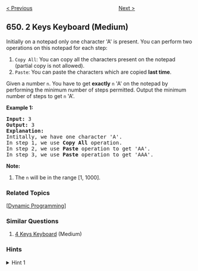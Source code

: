 <!--|This file generated by command(leetcode description); DO NOT EDIT.    |-->
<!--+----------------------------------------------------------------------+-->
<!--|@author    Openset <openset.wang@gmail.com>                           |-->
<!--|@link      https://github.com/openset                                 |-->
<!--|@home      https://github.com/openset/leetcode                        |-->
<!--+----------------------------------------------------------------------+-->

[< Previous](https://github.com/openset/leetcode/tree/master/problems/dota2-senate "Dota2 Senate")
　　　　　　　　　　　　　　　　
[Next >](https://github.com/openset/leetcode/tree/master/problems/4-keys-keyboard "4 Keys Keyboard")

## 650. 2 Keys Keyboard (Medium)

<p>
Initially on a notepad only one character 'A' is present. You can perform two operations on this notepad for each step: 
<ol>
<li><code>Copy All</code>: You can copy all the characters present on the notepad (partial copy is not allowed).</li>
<li><code>Paste</code>: You can paste the characters which are copied <b>last time</b>.</li>
</ol>
</p>

<p>
Given a number <code>n</code>. You have to get <b>exactly</b> <code>n</code> 'A' on the notepad by performing the minimum number of steps permitted. Output the minimum number of steps to get <code>n</code> 'A'. 
</p>

<p><b>Example 1:</b><br />
<pre>
<b>Input:</b> 3
<b>Output:</b> 3
<b>Explanation:</b>
Intitally, we have one character 'A'.
In step 1, we use <b>Copy All</b> operation.
In step 2, we use <b>Paste</b> operation to get 'AA'.
In step 3, we use <b>Paste</b> operation to get 'AAA'.
</pre>
</p>


<p><b>Note:</b><br>
<ol>
<li>The <code>n</code> will be in the range [1, 1000].</li>
</ol>
</p>

### Related Topics
  [[Dynamic Programming](https://github.com/openset/leetcode/tree/master/tag/dynamic-programming/README.md)]

### Similar Questions
  1. [4 Keys Keyboard](https://github.com/openset/leetcode/tree/master/problems/4-keys-keyboard) (Medium)

### Hints
<details>
<summary>Hint 1</summary>
How many characters may be there in the clipboard at the last step if n = 3? n = 7? n = 10? n = 24?
</details>
